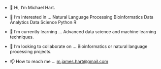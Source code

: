 - 👋 Hi, I’m Michael Hart.


- 👀 I’m interested in ...
Natural Language Processing
Bioinformatics
Data Analytics
Data Science
Python
R

- 🌱 I’m currently learning ...
Advanced data science and machine learning techniques.

- 💞️ I’m looking to collaborate on ...
Bioinformatics or natural language processing projects.

- 📫 How to reach me ...
m.james.hart@gmail.com

<!---
MaikeruHart/MaikeruHart is a ✨ special ✨ repository because its `README.md` (this file) appears on your GitHub profile.
You can click the Preview link to take a look at your changes.
--->
